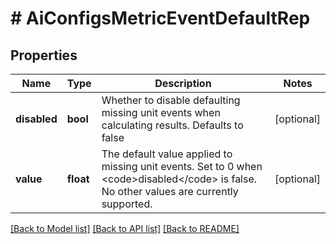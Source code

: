 # # AiConfigsMetricEventDefaultRep

## Properties

Name | Type | Description | Notes
------------ | ------------- | ------------- | -------------
**disabled** | **bool** | Whether to disable defaulting missing unit events when calculating results. Defaults to false | [optional]
**value** | **float** | The default value applied to missing unit events. Set to 0 when &lt;code&gt;disabled&lt;/code&gt; is false. No other values are currently supported. | [optional]

[[Back to Model list]](../../README.md#models) [[Back to API list]](../../README.md#endpoints) [[Back to README]](../../README.md)
